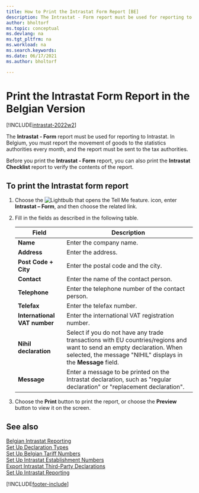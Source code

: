 ```yaml
---
title: How to Print the Intrastat Form Report [BE]
description: The Intrastat - Form report must be used for reporting to Intrastat to report the movement of goods.
author: bholtorf   
ms.topic: conceptual
ms.devlang: na
ms.tgt_pltfrm: na
ms.workload: na
ms.search.keywords:
ms.date: 06/17/2021
ms.author: bholtorf

---
```

# Print the Intrastat Form Report in the Belgian Version

[!INCLUDE[intrastat-2022w2](../../includes/intrastat-2022w2.md)]

The **Intrastat - Form** report must be used for reporting to Intrastat. In Belgium, you must report the movement of goods to the statistics authorities every month, and the report must be sent to the tax authorities.  

Before you print the **Intrastat - Form** report, you can also print the **Intrastat Checklist** report to verify the contents of the report.  

## To print the Intrastat form report  

1. Choose the ![Lightbulb that opens the Tell Me feature.](../../media/ui-search/search_small.png "Tell me what you want to do") icon, enter **Intrastat – Form**, and then choose the related link.  
2. Fill in the fields as described in the following table.  

    |Field|Description|  
    |---------------------------------|---------------------------------------|  
    |**Name**|Enter the company name.|  
    |**Address**|Enter the address.|  
    |**Post Code + City**|Enter the postal code and the city.|  
    |**Contact**|Enter the name of the contact person.|  
    |**Telephone**|Enter the telephone number of the contact person.|  
    |**Telefax**|Enter the telefax number.|  
    |**International VAT number**|Enter the international VAT registration number.|  
    |**Nihil declaration**|Select if you do not have any trade transactions with EU countries/regions and want to send an empty declaration. When selected, the message "NIHIL" displays in the **Message** field.|  
    |**Message**|Enter a message to be printed on the Intrastat declaration, such as "regular declaration" or "replacement declaration".|  

3. Choose the **Print** button to print the report, or choose the **Preview** button to view it on the screen.  

## See also

[Belgian Intrastat Reporting](belgian-intrastat-reporting.md)  
[Set Up Declaration Types](how-to-set-up-declaration-types.md)  
[Set Up Belgian Tariff Numbers](how-to-set-up-belgian-tariff-numbers.md)  
[Set Up Intrastat Establishment Numbers](how-to-set-up-intrastat-establishment-numbers.md)  
[Export Intrastat Third-Party Declarations](how-to-export-intrastat-third-party-declararations.md)  
[Set Up Intrastat Reporting](../../finance-how-setup-report-intrastat.md)  

[!INCLUDE[footer-include](../../includes/footer-banner.md)]
